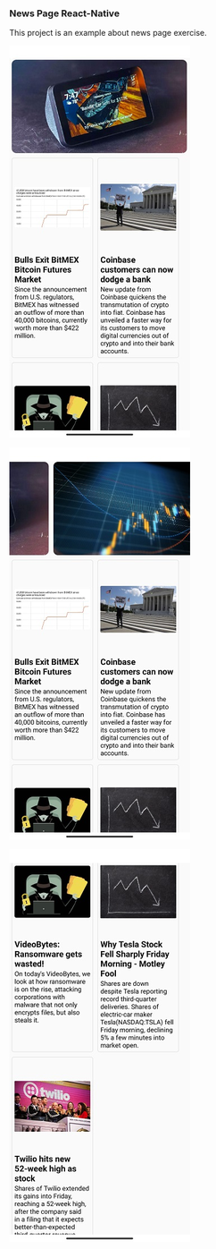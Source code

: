 ### News Page React-Native

This project is an example about news page exercise.

![News Page Photo1](https://github.com/omur8819/ReactNative-newsApp/blob/main/newsApp/src/projectImagesAndVideo/image1.jpg)

![News Page Photo2](https://github.com/omur8819/ReactNative-newsApp/blob/main/newsApp/src/projectImagesAndVideo/image2.jpg)

![News Page Photo3](https://github.com/omur8819/ReactNative-newsApp/blob/main/newsApp/src/projectImagesAndVideo/image3.jpg)



